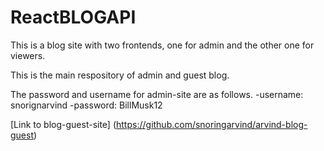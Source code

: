 # ReactBLOGAPI

This is a blog site with two frontends, one for admin and the other one for viewers.

This is the main respository of admin and guest blog.

The password and username for admin-site are as follows.
-username: snorignarvind
-password: BillMusk12

[Link to blog-guest-site] (https://github.com/snoringarvind/arvind-blog-guest)
